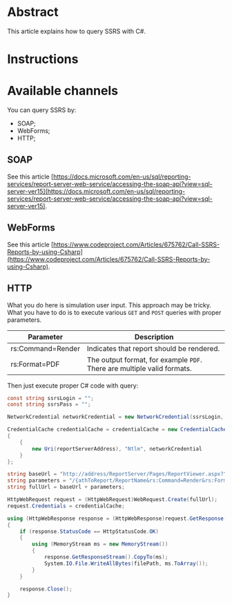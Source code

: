 # Abstract

This article explains how to query SSRS with C#.

# Instructions

# Available channels

You can query SSRS by:

* SOAP;
* WebForms;
* HTTP;

## SOAP

See this article [https://docs.microsoft.com/en-us/sql/reporting-services/report-server-web-service/accessing-the-soap-api?view=sql-server-ver15](https://docs.microsoft.com/en-us/sql/reporting-services/report-server-web-service/accessing-the-soap-api?view=sql-server-ver15).

## WebForms

See this article [https://www.codeproject.com/Articles/675762/Call-SSRS-Reports-by-using-Csharp](https://www.codeproject.com/Articles/675762/Call-SSRS-Reports-by-using-Csharp).

## HTTP

What you do here is simulation user input. This approach may be tricky. What you have to do is to execute various `GET` and `POST` queries with proper parameters.


| Parameter | Description |
| ------ | ------ |
| rs:Command=Render | Indicates that report should be rendered. |
| rs:Format=PDF | The output format, for example `PDF`. There are multiple valid formats. |

Then just execute proper C# code with query:
```CS
const string ssrsLogin = "";
const string ssrsPass = "";

NetworkCredential networkCredential = new NetworkCredential(ssrsLogin, ssrsPass, ssrsDomain);

CredentialCache credentialCache = credentialCache = new CredentialCache()
{
	{
		new Uri(reportServerAddress), "Ntlm", networkCredential
	}
};

string baseUrl = "http://address/ReportServer/Pages/ReportViewer.aspx?";
string parameters = "/{athToReport/ReportName&rs:Command=Render&rs:Format=PDF&ReportParameter1=false&ReportParameter2=123456";
string fullUrl = baseUrl + parameters;

HttpWebRequest request = (HttpWebRequest)WebRequest.Create(fullUrl);
request.Credentials = credentialCache;

using (HttpWebResponse response = (HttpWebResponse)request.GetResponse())
{
	if (response.StatusCode == HttpStatusCode.OK)
	{
		using (MemoryStream ms = new MemoryStream())
		{
			response.GetResponseStream().CopyTo(ms);
			System.IO.File.WriteAllBytes(filePath, ms.ToArray());
		}
	}

	response.Close();
}
```